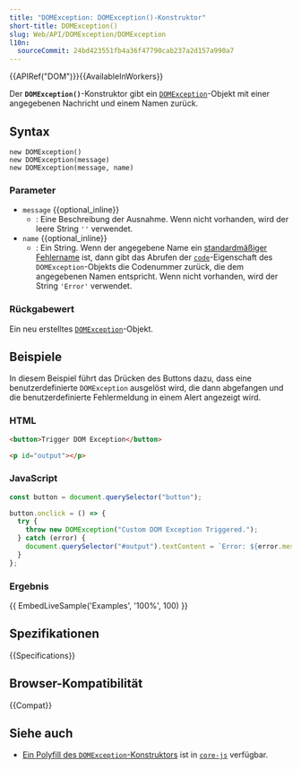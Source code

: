 ```yaml
---
title: "DOMException: DOMException()-Konstruktor"
short-title: DOMException()
slug: Web/API/DOMException/DOMException
l10n:
  sourceCommit: 24bd423551fb4a36f47790cab237a2d157a990a7
---
```


{{APIRef("DOM")}}{{AvailableInWorkers}}

Der **`DOMException()`**-Konstruktor gibt ein
[`DOMException`](/de/docs/Web/API/DOMException)-Objekt mit einer angegebenen Nachricht und einem Namen zurück.

## Syntax

```js-nolint
new DOMException()
new DOMException(message)
new DOMException(message, name)
```

### Parameter

- `message` {{optional_inline}}
  - : Eine Beschreibung der Ausnahme. Wenn nicht vorhanden, wird der leere String `''` verwendet.
- `name` {{optional_inline}}
  - : Ein String. Wenn der angegebene Name ein [standardmäßiger Fehlername](/de/docs/Web/API/DOMException#error_names) ist, dann gibt das Abrufen der [`code`](/de/docs/Web/API/DOMException/code)-Eigenschaft des `DOMException`-Objekts die Codenummer zurück, die dem angegebenen Namen entspricht. Wenn nicht vorhanden, wird der String `'Error'` verwendet.

### Rückgabewert

Ein neu erstelltes [`DOMException`](/de/docs/Web/API/DOMException)-Objekt.

## Beispiele

In diesem Beispiel führt das Drücken des Buttons dazu, dass eine benutzerdefinierte `DOMException` ausgelöst wird, die dann abgefangen und die benutzerdefinierte Fehlermeldung in einem Alert angezeigt wird.

### HTML

```html
<button>Trigger DOM Exception</button>

<p id="output"></p>
```

### JavaScript

```js
const button = document.querySelector("button");

button.onclick = () => {
  try {
    throw new DOMException("Custom DOM Exception Triggered.");
  } catch (error) {
    document.querySelector("#output").textContent = `Error: ${error.message}`;
  }
};
```

### Ergebnis

{{ EmbedLiveSample('Examples', '100%', 100) }}

## Spezifikationen

{{Specifications}}

## Browser-Kompatibilität

{{Compat}}

## Siehe auch

- [Ein Polyfill des `DOMException`-Konstruktors](https://github.com/zloirock/core-js#domexception) ist in [`core-js`](https://github.com/zloirock/core-js) verfügbar.
